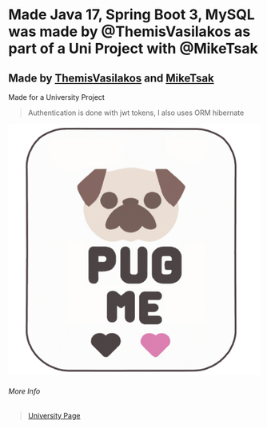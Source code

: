 # Made Java 17, Spring Boot 3, MySQL was made by @ThemisVasilakos as part of a Uni Project with @MikeTsak

## Made by **[ThemisVasilakos](https://github.com/ThemisVasilakos)** and **[MikeTsak](https://github.com/MikeTsak)**

Made for a University Project

>Authentication is done with jwt tokens, I also uses ORM  hibernate

![Pug Me Logo](https://raw.githubusercontent.com/ThemisVasilakos/Dog-Dating-Site/main/front/src/components/img/pugmelogopng.png)

###### More Info

>[University Page](http://www.ice.uniwa.gr/)

